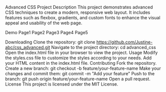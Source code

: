 Advanced CSS Project
Description
This project demonstrates advanced CSS techniques to create a modern, responsive web layout. It includes features such as flexbox, gradients, and custom fonts to enhance the visual appeal and usability of the web page.

Demo
Page1 Page2 Page3 Page4 Page5

Downloading
Clone the repository:
git clone https://github.com/Justine-abc/css_advanced.git
Navigate to the project directory:
cd advanced_css
Open the index.html file in your browser to view the project.
Usage
Modify the styles.css file to customize the styles according to your needs.
Add your HTML content in the index.html file.
Contributing
Fork the repository.
Create a new branch:
git checkout -b feature/your-feature-name
Make your changes and commit them:
git commit -m "Add your feature"
Push to the branch:
git push origin feature/your-feature-name
Open a pull request.
License
This project is licensed under the MIT License.
